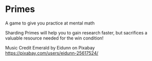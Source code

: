 # Primes
A game to give you practice at mental math

Sharding Primes will help you to gain research faster, but sacrifices a valuable resource needed for the win condition!

Music Credit
Emerald by Eidunn on Pixabay
https://pixabay.com/users/eidunn-25617524/
